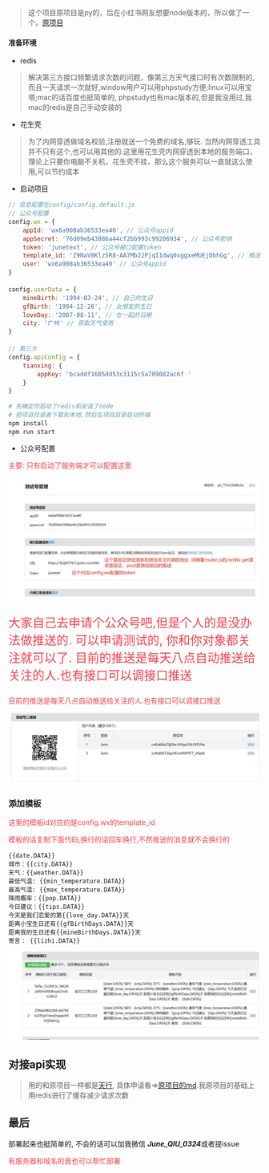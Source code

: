 
> 这个项目原项目是py的，后在小红书网友想要node版本的，所以做了一个。[原项目](https://github.com/erwanjun/weixin_tuisong)

#### 准备环境
+ redis
> 解决第三方接口频繁请求次数的问题，像第三方天气接口时有次数限制的, 而且一天请求一次就好,window用户可以用phpstudy方便;linux可以用宝塔;mac的话百度也挺简单的, phpstudy也有mac版本的,但是我没用过,我mac的redis是自己手动安装的
+ 花生壳
> 为了内网穿透做域名校验,注册就送一个免费的域名,够玩. 当然内网穿透工具并不只有这个,也可以用其他的.这里用花生壳内网穿透到本地的服务端口，理论上只要你电脑不关机，花生壳不挂，那么这个服务可以一直就这么使用,可以节约成本
+ 启动项目

```javascript
// 信息配置在config/config.default.js
// 公众号配置
config.wx = {
    appId: 'wx6a908ab36533ea40', // 公众号appid
    appSecret: '76d09eb43886a44cf2bb993c99206934', // 公众号密钥
    token: 'junetext', // 公众号接口配置token
    template_id: 'Z9NaV8KlzSR8-AA7Mb22PjqI1dwq0xggxeMUEjDbhGg', // 推送的模板id
    user: 'wx6a908ab36533ea40' // 公众号appid
}

config.userData = {
    mineBirth: '1994-03-24', // 自己的生日
    gfBirth: '1994-12-26', // 女朋友的生日
    loveDay: '2007-08-11', // 在一起的日期
    city: '广州' // 获取天气使用
}

// 第三方
config.apiConfig = {
    tianxing: {
        appKey: 'bcaddf1605dd53c3115c5a709082ac6f '
    }
}
```
```bash
# 先确定你启动了redis和安装了node
# 把项目拉或者下载到本地,然后在项目目录启动终端
npm install 
npm run start
```
+ 公众号配置
<p style="color: #f34250;">主要: 只有启动了服务端才可以配置这里</p>

![如图](./gitPic/wxConfig.jpg)

<p style="color: #f34250;font-size: 24px;">大家自己去申请个公众号吧,但是个人的是没办法做推送的. 可以申请测试的, 你和你对象都关注就可以了. 目前的推送是每天八点自动推送给关注的人.也有接口可以调接口推送</p>
<p style="color: #f34250;">目前的推送是每天八点自动推送给关注的人.也有接口可以调接口推送</p>

![如图](./gitPic/qrcode.jpg)

### 添加模板
<p style="color: #f34250;">这里的模板id对应的是config.wx的template_id</p>
<p style="color: #f34250;">模板的话复制下面代码,换行的话回车换行,不然推送的消息就不会换行的</p>

```
{{date.DATA}}
城市：{{city.DATA}}
天气：{{weather.DATA}}
最低气温: {{min_temperature.DATA}}
最高气温: {{max_temperature.DATA}}
降雨概率：{{pop.DATA}}
今日建议：{{tips.DATA}}
今天是我们恋爱的第{{love_day.DATA}}天
距离小宝生日还有{{gfBirthDays.DATA}}天
距离我的生日还有{{mineBirthDays.DATA}}天
寄言： {{lizhi.DATA}}
```

![如图](./gitPic/template.jpg)

## 对接api实现
> 用的和原项目一样都是[天行](第三方用的都是https://www.tianapi.com/), 具体申请看=>[原项目的md](https://github.com/erwanjun/weixin_tuisong).我原项目的基础上用redis进行了缓存减少请求次数


## 最后
部署起来也挺简单的, 不会的话可以加我微信 ***June_QIU_0324***或者提issue
<p style="color: #f34250;">有服务器和域名的我也可以帮忙部署</p>